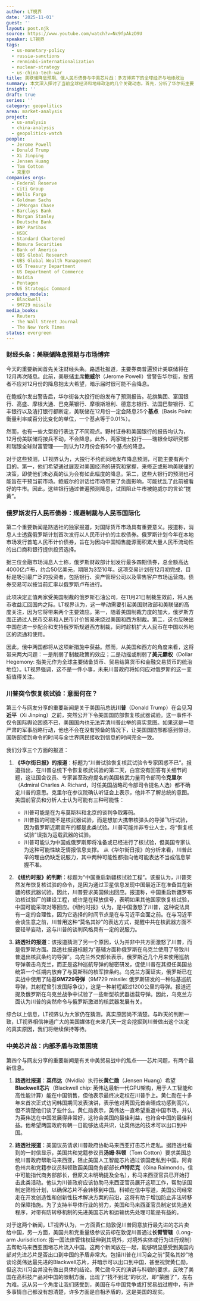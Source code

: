 ```yaml
---
author: LT視界
date: '2025-11-01'
guest: ''
layout: post.njk
source: https://www.youtube.com/watch?v=Nc9fpAkzD9U
speaker: LT視界
tags:
  - us-monetary-policy
  - russia-sanctions
  - renminbi-internationalization
  - nuclear-strategy
  - us-china-tech-war
title: 美联储降息预期、俄人民币债券与中美芯片战：多方博弈下的全球经济与地缘政治
summary: 本文深入探讨了当前全球经济和地缘政治的几个关键动态。首先，分析了华尔街主要投行对美联储12月降息的普遍预期，以及其背后可能影响美联储决策和市场情绪的目的。其次，关注俄罗斯为规避美国制裁，计划发行人民币计价主权债券，此举对美元霸权和人民币国际化的影响。接着，讨论了美国前总统川普突然下令恢复核武器试验的意图，以及国际社会对其动机的猜测。最后，剖析了中美芯片战中的内部矛盾，英伟达希望对华出口先进芯片，而美国议员则呼吁加强对马来西亚的芯片走私打击，反映出美国在对华高科技限制政策上的困境与分歧。
insight: ''
draft: true
series: ''
category: geopolitics
area: market-analysis
project:
  - us-analysis
  - china-analysis
  - geopolitics-watch
people:
  - Jerome Powell
  - Donald Trump
  - Xi Jinping
  - Jensen Huang
  - Tom Cotton
  - 克里尔
companies_orgs:
  - Federal Reserve
  - Citi Group
  - Wells Fargo
  - Goldman Sachs
  - JPMorgan Chase
  - Barclays Bank
  - Morgan Stanley
  - Deutsche Bank
  - BNP Paribas
  - HSBC
  - Standard Chartered
  - Nomura Securities
  - Bank of America
  - UBS Global Research
  - UBS Global Wealth Management
  - US Treasury Department
  - US Department of Commerce
  - Nvidia
  - Pentagon
  - US Strategic Command
products_models:
  - Blackwell
  - 9M729 missile
media_books:
  - Reuters
  - The Wall Street Journal
  - The New York Times
status: evergreen
---
```

### 财经头条：美联储降息预期与市场博弈

今天的重要新闻首先关注财经头条。路透社报道，主要券商普遍预计美联储将在12月再次降息。此前，美联储主席**鲍威尔**（Jerome Powell）曾警告华尔街，投资者不应对12月份的降息抱太大希望，暗示届时很可能不会降息。

在鲍威尔发出警告后，华尔街各大投行纷纷发布了预测报告。花旗集团、富国银行、高盛、摩根大通、巴克莱银行、摩根斯坦利、德意志银行、法国巴黎银行、汇丰银行以及渣打银行都断定，美联储在12月份一定会降息25个**基点**（Basis Point: 衡量利率或百分比变化的单位，一个基点等于0.01%）。

然而，也有一些大型投行表达了不同观点。野村证券和美国银行的报告均认为，12月份美联储将按兵不动，不会降息。此外，两家瑞士投行——瑞银全球研究部和瑞银全球财富管理——则认为12月份会有50个基点的降息。

对于这些预测，LT视界认为，大投行不约而同地发布降息预测，可能主要有两个目的。第一，他们希望通过展现对美国经济的研究和掌握，来修正或影响美联储的决策，即使他们未必真的认为会有如此幅度的降息。第二，这些大银行的预测也可能旨在干预当前市场。鲍威尔的讲话给市场带来了负面影响，可能扰乱了此前被看好的牛市。因此，这些银行通过普遍预测降息，试图阻止牛市被鲍威尔的言论“搅黄”。

### 俄罗斯发行人民币债券：规避制裁与人民币国际化

第二个重要新闻是路透社的独家报道，对国际货币市场具有重要意义。报道称，消息人士透露俄罗斯计划首次发行以人民币计价的主权债券。俄罗斯计划今年在本地市场发行首笔人民币计价债券，旨在为因向中国销售能源而积累大量人民币流动性的出口商和银行提供投资选择。

据三位金融市场消息人士称，俄罗斯财政部计划发行最多四期债券，总金额高达4000亿卢布，约合50亿美元，期限为3至10年。这项交易计划在12月初完成，目标是吸引最广泛的投资者，包括银行、资产管理公司以及零售客户市场运营商。债券交易可以按当前汇率以俄罗斯卢布进行。

此项决定正值两家受美国制裁的俄罗斯石油公司，在11月21日制裁生效前，将人民币收益汇回国内之际。LT视界认为，这一举动需要引起美国财政部和美联储的高度关注，因为它将带来两个主要效应。第一，随着美国制裁力度的加大，俄罗斯方面正通过人民币交易和人民币计价贸易来绕过美国和西方制裁。第二，这也反映出中国在进一步配合和支持俄罗斯规避西方制裁，同时趁机扩大人民币在中国以外地区的流通和使用。

因此，俄中两国都将从这项新措施中获益。然而，从美国和西方的角度来看，这将带来两大问题：一是削弱了制裁政策的效应；二是动摇或削弱了**美元霸权**（Dollar Hegemony: 指美元作为全球主要储备货币、贸易结算货币和金融交易货币的统治地位）。LT视界强调，这不是一件小事，未来川普政府将如何应对俄罗斯的这一变招值得关注。

### 川普突令恢复核试验：意图何在？

第三个与网友分享的重要新闻是关于美国前总统**川普**（Donald Trump）在会见**习近平**（Xi Jinping）之前，突然公开下令美国国防部恢复核武器试验。这一事件不仅令国际舆论困惑不已，美国国内也无法弄清川普此举的真实意图。如果这是一项严肃的军事战略行动，他也不会在没有预备的情况下，让美国国防部都感到惊讶。国防部接到命令的时间与全世界网民接收到信息的时间完全一致。

我们分享三个方面的报道：

1.  **《华尔街日报》的报道**：标题为“川普试验恢复核武试验令专家困惑不已”。报道指出，在川普总统下令恢复核武试验的第二天，白宫没有回答有关细节问题，这让国会议员、专家甚至政府提名的美国核武力量司令部司令**克里尔**（Admiral Charles A. Richard，时任美国战略司令部司令提名人选）都不确定川普的意思。克里尔在参议院确认听证会上表示，他并不了解总统的意图。美国前官员和分析人士认为可能有三种可能性：
    *   川普可能是在为与莫斯科和北京的谈判争取筹码。
    *   川普指的可能不是核武器试验，而是想加大携带核弹头的导弹飞行试验，因为俄罗斯近期宣布的都是此类试验。川普可能并非专业人士，将“恢复核试验”误指为运载武器的试验。
    *   川普可能认为中国或俄罗斯即将准备或已经进行了核试验，但美国专家认为这种可能性缺乏情报信息支撑。
    从《华尔街日报》的分析来看，川普此举的理由仍缺乏说服力，其中两种可能性都指向他可能表达不当或信息掌握不准。

2.  **《纽约时报》的判断**：标题为“中国重启新疆核试验工程”。该报认为，川普突然发布恢复核试验的命令，是因为通过卫星信息发现中国最近正在准备其在新疆的核武器试验。因此，川普要求美国做出回应。报道称，中国重启新疆罗布泊核试验厂的建设工程，或许是在释放信号，表明如果其他国家恢复核试验，中国可能采取对等回应。《纽约时报》认为，是中国激怒了川普，这种说法具有一定的合理性，因为它选择的时间节点是在与习近平会面之前。在与习近平会谈生意之前，川普用这种“莫名其妙”的表达方式，提醒中共在核武器方面不要轻举妄动，这与川普的谈判风格具有一定的说服力。

3.  **路透社的报道**：该报道猜测了另一个原因，认为并非中共方面激怒了川普，而是俄罗斯方面。路透社报道标题为“基辅方面称俄罗斯在乌克兰使用了导致川普退出核武条约的导弹”。乌克兰外交部长表示，俄罗斯近几个月来使用巡航导弹袭击乌克兰，而正是这种巡航导弹的秘密研发，促使川普在其担任美国总统第一个任期内放弃了与莫斯科的核军控条约。乌克兰方面证实，俄罗斯已在实战中使用了陆基**9M729导弹**（9M729 missile: 俄罗斯研发的一种陆基巡航导弹，其射程曾引发国际争议），这是一种射程超过1200公里的导弹。报道还提及俄罗斯在乌克兰战争中试验了一些新型核武器运载导弹。因此，乌克兰方面认为川普的突然命令与俄罗斯激进的核武器发展有关。

综合以上信息，LT视界认为大家仍在猜测，真实原因尚不清楚。与昨天的判断一致，LT视界相信神通广大的美国媒体在未来几天一定会挖掘到川普做出这个决定的真实原因，我们将继续保持等待。

### 中美芯片战：内部矛盾与政策困境

第四个与网友分享的重要新闻是有关中美贸易战中的焦点——芯片问题，有两个最新信息。

1.  **路透社报道**：**英伟达**（Nvidia）执行长**黄仁勋**（Jensen Huang）希望**Blackwell芯片**（Blackwell chip: 英伟达最新一代GPU架构，用于人工智能和高性能计算）能在中国销售，但他表示最终决定权在川普手上。黄仁勋在十多年来首次正式访问韩国期间发表演讲，表示他对两国元首会晤成功感到高兴，但不清楚他们谈了些什么。黄仁勋表示，英伟达一直希望重返中国市场，并认为英伟达在中国发展得非常好，这符合美国的最佳利益，也符合中国的最佳利益。他希望两国政府有朝一日能够达成共识，让英伟达的技术可以出口到中国。

2.  **路透社报道**：美国议员请求川普政府协助马来西亚打击芯片走私。据路透社看到的一封信显示，美国共和党籍参议员**汤姆·科顿**（Tom Cotton）要求美国总统川普政府帮助马来西亚，阻止美国人工智能芯片通过该国走私到中国。阿肯色州共和党籍参议员科顿致函美国商务部部长**卢特尼克**（Gina Raimondo，信中可能指代商务部部长，但原文未明确提及全名），称马来西亚官员已开始打击此类活动。他认为川普政府应该协助马来西亚官员展开这项工作，帮助该国制定筛检计划，以确保芯片不会转移到中国。科顿在信中写道，美国公司经常走在开发创造性和创新性技术解决方案的前沿，这将有助于增加防止非法转移的保障措施。为了支持半导体行业的努力，美国和马来西亚官员制定优先通关程序，对带有防转移机制的先进美国芯片和运输优先处理可能是有益的。

对于这两个新闻，LT视界认为，一方面黄仁勋敦促川普同意放行最先进的芯片卖给中国，另一方面，美国共和党重量级参议员却在敦促川普通过**长臂管辖**（Long-arm Jurisdiction: 指一国法律管辖权延伸到其境外，对境外实体或行为进行规制）去帮助马来西亚围堵芯片流入中国。这两个新闻放在一起，能够明显感受到美国内部对先进芯片是否出口到中国的矛盾非常大。包括川普在川习会之前“莫名其妙”地谈论英伟达最先进的Blackwell芯片，并暗示可以出口到中国，甚至祝贺黄仁勋，但这次川习会并没有做出具体的结论。黄仁勋今天的演讲与科顿的要求，反映了美国在高科技产品对中国的限制方面，出现了“找不到北”的状况，即“蒙圈了”，左右为难。这从另一个角度让我们感受到，美国在与中国竞争或打贸易战过程中，有许多事情自己都没有想清楚，许多方面是自相矛盾的，这是美国的现实。